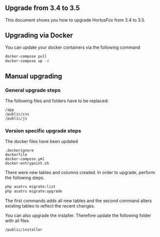 ## Upgrade from 3.4 to 3.5

This document shows you how to upgrade HortusFox from 3.4 to 3.5.

## Upgrading via Docker

You can update your docker containers via the following command
```sh
docker-compose pull
docker-compose up -d
```

## Manual upgrading

### General upgrade steps
The following files and folders have to be replaced:
```
/app
/public/css
/public/js
```

### Version specific upgrade steps

The docker files have been updated
```
.dockerignore
dockerfile
docker-compose.yml
docker-entrypoint.sh
```

There were new tables and columns created. In order to upgrade, perform the following steps.
```sh
php asatru migrate:list
php asatru migrate:upgrade
```

The first commands adds all new tables and the second command alters existing tables to reflect the recent changes.

You can also upgrade the installer. Therefore update the following folder with all files
```
/public/installer
```